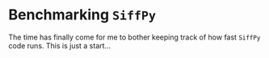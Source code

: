 # Benchmarking `SiffPy`

The time has finally come for me to bother keeping track of how
fast `SiffPy` code runs. This is just a start...